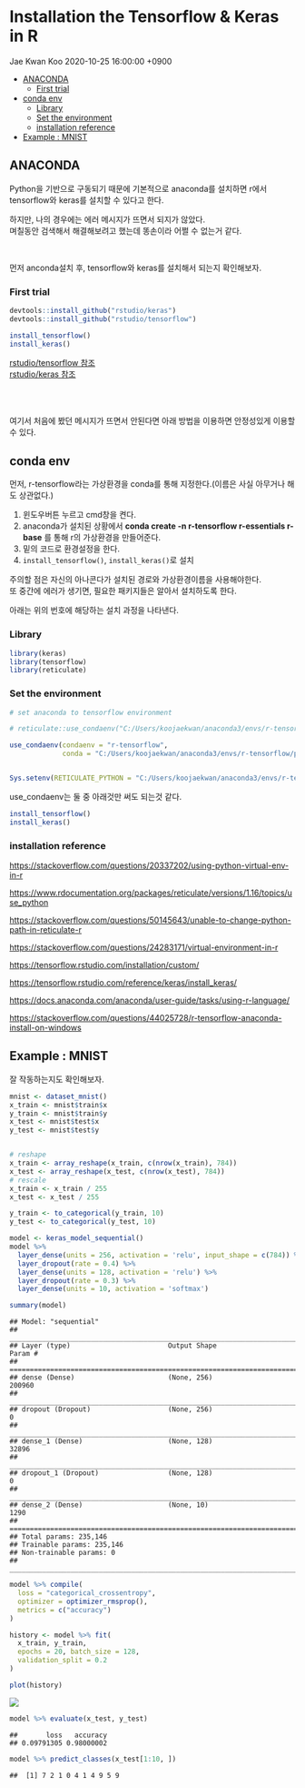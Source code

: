 Installation the Tensorflow & Keras in R
================
Jae Kwan Koo
2020-10-25 16:00:00 +0900

  - [ANACONDA](#anaconda)
      - [First trial](#first-trial)
  - [conda env](#conda-env)
      - [Library](#library)
      - [Set the environment](#set-the-environment)
      - [installation reference](#installation-reference)
  - [Example : MNIST](#example-mnist)

## ANACONDA

Python을 기반으로 구동되기 때문에 기본적으로 anaconda를 설치하면 r에서 tensorflow와 keras를 설치할 수
있다고 한다.

하지만, 나의 경우에는 에러 메시지가 뜨면서 되지가 않았다.  
며칠동안 검색해서 해결해보려고 했는데 똥손이라 어쩔 수 없는거 같다.

<br>

먼저 anconda설치 후, tensorflow와 keras를 설치해서 되는지 확인해보자.

### First trial

``` r
devtools::install_github("rstudio/keras")
devtools::install_github("rstudio/tensorflow")

install_tensorflow()
install_keras()
```

[rstudio/tensorflow 참조](https://github.com/rstudio/tensorflow)  
[rstudio/keras 참조](https://github.com/rstudio/keras)

<br> <br>

여기서 처음에 봤던 메시지가 뜨면서 안된다면 아래 방법을 이용하면 안정성있게 이용할 수 있다.

## conda env

먼저, r-tensorflow라는 가상환경을 conda를 통해 지정한다.(이름은 사실 아무거나 해도 상관없다.)

1.  윈도우버튼 누르고 cmd창을 켠다.  
2.  anaconda가 설치된 상황에서 **conda create -n r-tensorflow r-essentials
    r-base** 를 통해 r의 가상환경을 만들어준다.  
3.  밑의 코드로 환경설정을 한다.  
4.  `install_tensorflow()`, `install_keras()`로 설치

주의할 점은 자신의 아나콘다가 설치된 경로와 가상환경이름을 사용해야한다.  
또 중간에 에러가 생기면, 필요한 패키지들은 알아서 설치하도록 한다.

아래는 위의 번호에 해당하는 설치 과정을 나타낸다.

### Library

``` r
library(keras)
library(tensorflow)
library(reticulate)
```

### Set the environment

``` r
# set anaconda to tensorflow environment

# reticulate::use_condaenv("C:/Users/koojaekwan/anaconda3/envs/r-tensorflow")

use_condaenv(condaenv = "r-tensorflow", 
             conda = "C:/Users/koojaekwan/anaconda3/envs/r-tensorflow/python.exe")


Sys.setenv(RETICULATE_PYTHON = "C:/Users/koojaekwan/anaconda3/envs/r-tensorflow")
```

use\_condaenv는 둘 중 아래것만 써도 되는것 같다.

``` r
install_tensorflow()
install_keras()
```

### installation reference

<https://stackoverflow.com/questions/20337202/using-python-virtual-env-in-r>

<https://www.rdocumentation.org/packages/reticulate/versions/1.16/topics/use_python>

<https://stackoverflow.com/questions/50145643/unable-to-change-python-path-in-reticulate-r>

<https://stackoverflow.com/questions/24283171/virtual-environment-in-r>

<https://tensorflow.rstudio.com/installation/custom/>

<https://tensorflow.rstudio.com/reference/keras/install_keras/>

<https://docs.anaconda.com/anaconda/user-guide/tasks/using-r-language/>

<https://stackoverflow.com/questions/44025728/r-tensorflow-anaconda-install-on-windows>

## Example : MNIST

잘 작동하는지도 확인해보자.

``` r
mnist <- dataset_mnist()
x_train <- mnist$train$x
y_train <- mnist$train$y
x_test <- mnist$test$x
y_test <- mnist$test$y


# reshape
x_train <- array_reshape(x_train, c(nrow(x_train), 784))
x_test <- array_reshape(x_test, c(nrow(x_test), 784))
# rescale
x_train <- x_train / 255
x_test <- x_test / 255

y_train <- to_categorical(y_train, 10)
y_test <- to_categorical(y_test, 10)

model <- keras_model_sequential() 
model %>% 
  layer_dense(units = 256, activation = 'relu', input_shape = c(784)) %>% 
  layer_dropout(rate = 0.4) %>% 
  layer_dense(units = 128, activation = 'relu') %>%
  layer_dropout(rate = 0.3) %>%
  layer_dense(units = 10, activation = 'softmax')

summary(model)
```

    ## Model: "sequential"
    ## ________________________________________________________________________________
    ## Layer (type)                        Output Shape                    Param #     
    ## ================================================================================
    ## dense (Dense)                       (None, 256)                     200960      
    ## ________________________________________________________________________________
    ## dropout (Dropout)                   (None, 256)                     0           
    ## ________________________________________________________________________________
    ## dense_1 (Dense)                     (None, 128)                     32896       
    ## ________________________________________________________________________________
    ## dropout_1 (Dropout)                 (None, 128)                     0           
    ## ________________________________________________________________________________
    ## dense_2 (Dense)                     (None, 10)                      1290        
    ## ================================================================================
    ## Total params: 235,146
    ## Trainable params: 235,146
    ## Non-trainable params: 0
    ## ________________________________________________________________________________

``` r
model %>% compile(
  loss = "categorical_crossentropy",
  optimizer = optimizer_rmsprop(),
  metrics = c("accuracy")
)

history <- model %>% fit(
  x_train, y_train, 
  epochs = 20, batch_size = 128, 
  validation_split = 0.2
)

plot(history)
```

<img src="keras_install_files/figure-gfm/unnamed-chunk-5-1.png" style="display: block; margin: auto;" />

``` r
model %>% evaluate(x_test, y_test)
```

    ##       loss   accuracy 
    ## 0.09791305 0.98000002

``` r
model %>% predict_classes(x_test[1:10, ])
```

    ##  [1] 7 2 1 0 4 1 4 9 5 9
